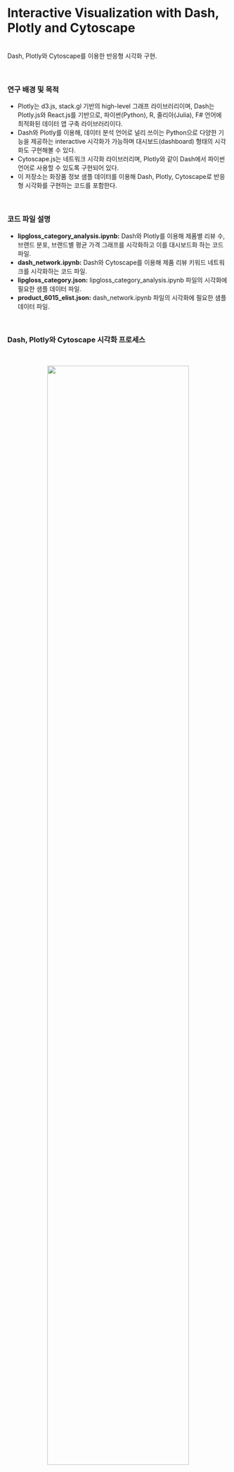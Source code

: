 # Interactive Visualization with Dash, Plotly and Cytoscape<br>
<br> Dash, Plotly와 Cytoscape를 이용한 반응형 시각화 구현.

<br>

### 연구 배경 및 목적
- Plotly는 d3.js, stack.gl 기반의 high-level 그래프 라이브러리이며, Dash는 Plotly.js와 React.js를 기반으로, 파이썬(Python), R, 줄리아(Julia), F# 언어에 최적화된 데이터 앱 구축 라이브러리이다.
- Dash와 Plotly를 이용해, 데이터 분석 언어로 널리 쓰이는 Python으로 다양한 기능을 제공하는 interactive 시각화가 가능하며 대시보드(dashboard) 형태의 시각화도 구현해볼 수 있다.
- Cytoscape.js는 네트워크 시각화 라이브러리며, Plotly와 같이 Dash에서 파이썬 언어로 사용할 수 있도록 구현되어 있다.
- 이 저장소는 화장품 정보 샘플 데이터를 이용해 Dash, Plotly, Cytoscape로 반응형 시각화를 구현하는 코드를 포함한다.

<br>

### 코드 파일 설명

- **lipgloss_category_analysis.ipynb:** Dash와 Plotly를 이용해 제품별 리뷰 수, 브랜드 분포, 브랜드별 평균 가격 그래프를 시각화하고 이를 대시보드화 하는 코드 파일.
- **dash_network.ipynb:** Dash와 Cytoscape를 이용해 제품 리뷰 키워드 네트워크를 시각화하는 코드 파일.
- **lipgloss_category.json:** lipgloss_category_analysis.ipynb 파일의 시각화에 필요한 샘플 데이터 파일.
- **product_6015_elist.json:** dash_network.ipynb 파일의 시각화에 필요한 샘플 데이터 파일.

<br>

### Dash, Plotly와 Cytoscape 시각화 프로세스

<br>

<p align="center"> <img src="https://i.esdrop.com/d/fha5flk1blzo/5fOAsZGULn.PNG" width="80%" align="center"> </p>
<p align="center">  <b> 그림 1. </b> Dash, Plotly와 Cytoscape의 기본적인 시각화 프로세스. </p>

<br>

### 데이터셋

<br>

<p align="center"> <img src="https://i.esdrop.com/d/fha5flk1blzo/rXY5GFUMd5.png" width="60%" align="center"> </p>
<p align="center">  <b> 그림 2. </b> 시각화에 사용할 화장품 정보 데이터셋. </p>

<br>

### 연구방법 및 결과

<br>

#### 제품별 리뷰 수 Top N

1. 리뷰 수(review_count)를 제품명(product_name)과 함께 내림차순으로 정렬 후, 인덱스를 재정렬한다. 
2. plotly.express의 bar 그래프 함수를 이용해 막대 그래프를 그린다.
3. 특정 제품의 리뷰 수가 지나치게 많은 경우가 있으므로, y축에 log 스케일을 적용하는 것이 좋다.
4. 그래프 선언 후, update 기능을 이용해 그래프 세부사항을 업데이트해준다.
5. 그래프를 app.layout에 dcc.Graph 변수로 할당 후 결과를 확인한다.

<p align="center"> <img src="https://i.esdrop.com/d/fha5flk1blzo/dUFkND35fI.gif" width="60%" align="center"> </p>
<p align="center">  <b> 그림 3. </b> Dash와 Plotly를 이용한 제품별 리뷰 수 Top 30 막대 그래프. </p>

<br>

#### 브랜드 분포

1. 브랜드명(brand_name)과 제품 가격(product_price) 정보를 추출한 후, 인덱스를 재정렬한다.
2. pandas의 value_counts 기능을 이용해 브랜드 출현 빈도를 계산 후, 빈도의 내림차순으로 정렬한다.
3. 정렬 후 상위 20개 브랜드를 추출해 시각화한다.
4. plotly.express의 pie 그래프 함수를 이용해 파이 그래프 개체를 만든다.
5. 그래프 선언 후, update 기능을 이용해 그래프 세부사항을 업데이트해준다.
6. 그래프를 app.layout에 dcc.Graph 변수로 할당 후 결과를 확인한다.

<p align="center"> <img src="https://i.esdrop.com/d/fha5flk1blzo/ZKSS5xtDSd.gif" width="50%" align="center"> </p>
<p align="center">  <b> 그림 4. </b> Dash와 Plotly를 이용한 브랜드 분포 파이 그래프. </p>

<br>

### 브랜드별 평균 가격

1. 브랜드 분포 시각화에서 선택된 20개 브랜드에 대한 가격(product_price)을 추출한 후, pandas의 groupby-mean 기능을 이용해 각 브랜드의 평균 가격을 계산한다.
2. 가시성을 높이기 위해 가격을 내림차순으로 정렬한다.
3. plotly.graph_objects의 scatter plot 그래프 함수를 이용해 그래프를 구성한다.
4. 그래프 선언 후, update 기능을 이용해 그래프 세부사항을 업데이트해준다.
5. 그래프를 app.layout에 dcc.Graph 변수로 할당 후 결과를 확인한다.

<p align="center"> <img src="https://i.esdrop.com/d/fha5flk1blzo/KREp79ds30.gif" width="50%" align="center"> </p>
<p align="center">  <b> 그림 5. </b> Dash와 Plotly를 이용한 브랜드 평균 가격 산포도 그래프. </p>

<br>

### 리뷰 키워드 네트워크 그래프

- 리뷰 데이터로 구축한 키워드의 관계 데이터로 네트워크를 구축해본다.
1. Edgelist 형식으로 데이터를 구축하며, weight는 PMI(pointwise 2. mutual information)을 계산한 후 정규화하여 사용한다.
3. 데이터의 노드, 링크들을 elements에 할당할 수 있도록 데이터 형식을 맞추어 변수에 저장한다.
4. Cytoscape 개체의 elements에 노드와 링크를 추가해 네트워크를 구축한다.
5. stylesheet 변수에 네트워크의 각종 옵션을 설정한다.
6. Callback 기능을 이용해 interactive 기능을 추가한다.
7. 네트워크를 확인하고, 네트워크의 특징에 따라 노드의 크기, 데이터 수, 레이아웃 등을 조정한다.

<p align="center"> <img src="https://i.esdrop.com/d/fha5flk1blzo/QHhDEQDGqU.gif" width="50%" align="center"> </p>
<p align="center">  <b> 그림 6. </b> Dash와 Cytoscape를 이용한 화장품 리뷰 키워드 네트워크 그래프. </p>

<br>
